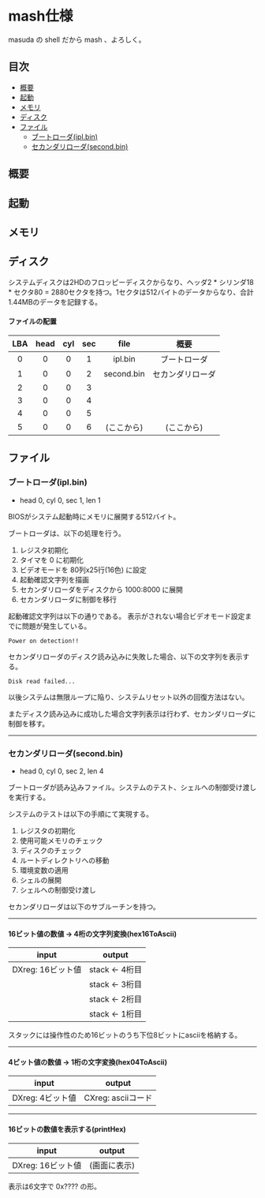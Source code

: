 # mash仕様

masuda の shell だから mash 、よろしく。

## 目次
- [概要](#概要)
- [起動](#起動)
- [メモリ](#メモリ)
- [ディスク](#ディスク)
- [ファイル](#ファイル)
    - [ブートローダ(ipl.bin)](#ブートローダ(ipl.bin))
    - [セカンダリローダ(second.bin)](セカンダリローダ(second.bin))

## 概要

## 起動

## メモリ

## ディスク

システムディスクは2HDのフロッピーディスクからなり、ヘッダ2 * シリンダ18 * セクタ80 = 2880セクタを持つ。1セクタは512バイトのデータからなり、合計1.44MBのデータを記録する。

#### ファイルの配置

| LBA  | head | cyl  | sec  | file | 概要 |
| :--: | :--: | :--: | :--: | :--: | :--: |
|    0 |    0 |    0 |    1 | ipl.bin | ブートローダ |
|    1 |    0 |    0 |    2 | second.bin | セカンダリローダ |
|    2 |    0 |    0 |    3 | | |
|    3 |    0 |    0 |    4 | | |
|    4 |    0 |    0 |    5 | | |
|    5 |    0 |    0 |    6 | (ここから) | (ここから) |

## ファイル

### ブートローダ(ipl.bin)

- head 0, cyl 0, sec 1, len 1

BIOSがシステム起動時にメモリに展開する512バイト。

ブートローダは、以下の処理を行う。

1. レジスタ初期化
1. タイマを 0 に初期化
1. ビデオモードを 80列x25行(16色) に設定
1. 起動確認文字列を描画
1. セカンダリローダをディスクから 1000:8000 に展開
1. セカンダリローダに制御を移行

起動確認文字列は以下の通りである。
表示がされない場合ビデオモード設定までに問題が発生している。

```
Power on detection!!
```

セカンダリローダのディスク読み込みに失敗した場合、以下の文字列を表示する。

```
Disk read failed...
```

以後システムは無限ループに陥り、システムリセット以外の回復方法はない。

またディスク読み込みに成功した場合文字列表示は行わず、セカンダリローダに制御を移す。

---
### セカンダリローダ(second.bin)

- head 0, cyl 0, sec 2, len 4

ブートローダが読み込みファイル。システムのテスト、シェルへの制御受け渡しを実行する。

システムのテストは以下の手順にて実現する。

1. レジスタの初期化
1. 使用可能メモリのチェック
1. ディスクのチェック
1. ルートディレクトリへの移動
1. 環境変数の適用
1. シェルの展開
1. シェルへの制御受け渡し

セカンダリローダは以下のサブルーチンを持つ。

---
#### 16ビット値の数値 → 4桁の文字列変換(hex16ToAscii)

| input | output |
| :--: | :--: |
| DXreg: 16ビット値 | stack <- 4桁目 |
| | stack <- 3桁目 |
| | stack <- 2桁目 |
| | stack <- 1桁目 |

スタックには操作性のため16ビットのうち下位8ビットにasciiを格納する。

---
#### 4ビット値の数値 → 1桁の文字変換(hex04ToAscii)

| input | output |
| :--: | :--: |
| DXreg: 4ビット値 | CXreg: asciiコード |

---
#### 16ビットの数値を表示する(printHex)
| input | output |
| :--: | :--: |
| DXreg: 16ビット値 | (画面に表示) |

表示は6文字で 0x???? の形。